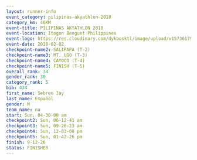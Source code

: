 ```yaml
---
layout: runner-info 
event_category: pilipinas-akyathlon-2018 
category_km: 46KM 
event-title: PILIPINAS AKYATHLON 2018 
event-location: Itogon Benguet Philippines 
event-logo: https://res.cloudinary.com/dykbosktl/image/upload/v1573617968/Logo/akyathlon-logo-new_ifndai.png 
event-date: 2018-02-02 
checkpoint-name2: SALIPAPA (T-2) 
checkpoint-name3: MT. UGO (T-3) 
checkpoint-name4: CAYOCO (T-4) 
checkpoint-name5: FINISH (T-5) 
overall_rank: 34
gender_rank: 30
category_rank: 5
bib: 434
first_name: Sebren Jay
last_name: Español
gender: M
team_name: na
start: Sun, 04-30-00 am
checkpoint2: Sun, 06-12-41 am
checkpoint3: Sun, 09-26-23 am
checkpoint4: Sun, 12-03-00 pm
checkpoint5: Sun, 01-42-26 pm
finish: 9-12-26
status: FINISHER
---
```

